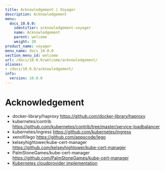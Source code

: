 ```yaml
---
title: Acknowledgement | Voyager
description: Acknowledgement
menu:
  docs_10.0.0:
    identifier: acknowledgement-voyager
    name: Acknowledgement
    parent: welcome
    weight: 20
product_name: voyager
menu_name: docs_10.0.0
section_menu_id: welcome
url: /docs/10.0.0/welcome/acknowledgement/
aliases:
- /docs/10.0.0/acknowledgement/
info:
  version: 10.0.0
---
```


# Acknowledgement

 - docker-library/haproxy https://github.com/docker-library/haproxy
 - kubernetes/contrib https://github.com/kubernetes/contrib/tree/master/service-loadbalancer
 - kubernetes/ingress https://github.com/kubernetes/ingress
 - xenolf/lego https://github.com/appscode/lego
 - kelseyhightower/kube-cert-manager https://github.com/kelseyhightower/kube-cert-manager
 - PalmStoneGames/kube-cert-manager https://github.com/PalmStoneGames/kube-cert-manager
 - [Kubernetes cloudprovider implementation](https://github.com/kubernetes/kubernetes/tree/master/pkg/cloudprovider)
